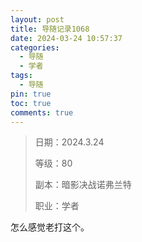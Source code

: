 ```yaml
---
layout: post
title: 导随记录1068
date: 2024-03-24 10:57:37
categories:
  - 导随
  - 学者
tags:
  - 导随
pin: true
toc: true
comments: true
---
```

> 日期：2024.3.24
>
> 等级：80
>
> 副本：暗影决战诺弗兰特
>
> 职业：学者

怎么感觉老打这个。